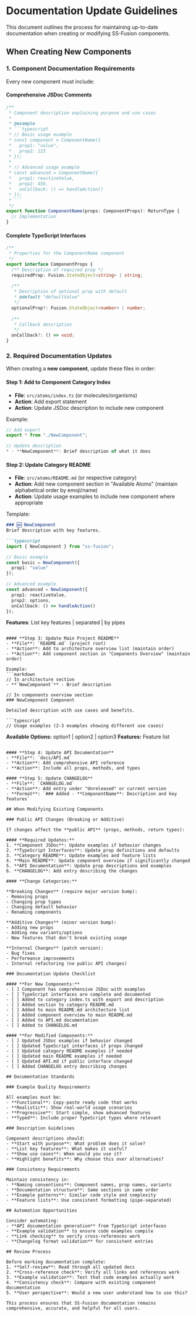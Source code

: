 # Documentation Update Guidelines

This document outlines the process for maintaining up-to-date documentation when creating or modifying SS-Fusion components.

## When Creating New Components

### 1. Component Documentation Requirements

Every new component must include:

#### **Comprehensive JSDoc Comments**
```typescript
/**
 * Component description explaining purpose and use cases
 * 
 * @example
 * ```typescript
 * // Basic usage example
 * const component = ComponentName({
 *   prop1: "value",
 *   prop2: 123
 * });
 * 
 * // Advanced usage example
 * const advanced = ComponentName({
 *   prop1: reactiveValue,
 *   prop2: 456,
 *   onCallback: () => handleAction()
 * });
 * ```
 */
export function ComponentName(props: ComponentProps): ReturnType {
  // Implementation
}
```

#### **Complete TypeScript Interfaces**
```typescript
/**
 * Properties for the ComponentName component
 */
export interface ComponentProps {
  /** Description of required prop */
  requiredProp: Fusion.StateObject<string> | string;
  
  /** 
   * Description of optional prop with default
   * @default "defaultValue"
   */
  optionalProp?: Fusion.StateObject<number> | number;
  
  /**
   * Callback description
   */
  onCallback?: () => void;
}
```

### 2. Required Documentation Updates

When creating a **new component**, update these files in order:

#### **Step 1: Add to Component Category Index**
- **File**: `src/atoms/index.ts` (or molecules/organisms)
- **Action**: Add export statement
- **Action**: Update JSDoc description to include new component

Example:
```typescript
// Add export
export * from "./NewComponent";

// Update description
* - **NewComponent**: Brief description of what it does
```

#### **Step 2: Update Category README**
- **File**: `src/atoms/README.md` (or respective category)
- **Action**: Add new component section in "Available Atoms" (maintain alphabetical order by emoji/name)
- **Action**: Update usage examples to include new component where appropriate

Template:
```markdown
### 🆕 NewComponent
Brief description with key features.

```typescript
import { NewComponent } from "ss-fusion";

// Basic example
const basic = NewComponent({
  prop1: "value"
});

// Advanced example
const advanced = NewComponent({
  prop1: reactiveValue,
  prop2: options,
  onCallback: () => handleAction()
});
```

**Features**: List key features | separated | by pipes
```

#### **Step 3: Update Main Project README**
- **File**: `README.md` (project root)
- **Action**: Add to architecture overview list (maintain order)
- **Action**: Add component section in "Components Overview" (maintain order)

Example:
```markdown
// In architecture section
- **`NewComponent`** - Brief description

// In components overview section
### NewComponent Component

Detailed description with use cases and benefits.

```typescript
// Usage examples (2-3 examples showing different use cases)
```

**Available Options:** option1 | option2 | option3
**Features:** Feature list
```

#### **Step 4: Update API Documentation**
- **File**: `docs/API.md`
- **Action**: Add comprehensive API reference
- **Action**: Include all props, methods, and types

#### **Step 5: Update CHANGELOG**
- **File**: `CHANGELOG.md`
- **Action**: Add entry under "Unreleased" or current version
- **Format**: `### Added - **ComponentName**: Description and key features`

## When Modifying Existing Components

### Public API Changes (Breaking or Additive)

If changes affect the **public API** (props, methods, return types):

#### **Required Updates:**
1. **Component JSDoc**: Update examples if behavior changes
2. **TypeScript Interfaces**: Update prop definitions and defaults
3. **Category README**: Update examples and feature lists
4. **Main README**: Update component overview if significantly changed
5. **API Documentation**: Update prop descriptions and examples
6. **CHANGELOG**: Add entry describing the changes

#### **Change Categories:**

**Breaking Changes** (require major version bump):
- Removing props
- Changing prop types
- Changing default behavior
- Renaming components

**Additive Changes** (minor version bump):
- Adding new props
- Adding new variants/options
- New features that don't break existing usage

**Internal Changes** (patch version):
- Bug fixes
- Performance improvements
- Internal refactoring (no public API changes)

### Documentation Update Checklist

#### **For New Components:**
- [ ] Component has comprehensive JSDoc with examples
- [ ] TypeScript interfaces are complete and documented
- [ ] Added to category index.ts with export and description
- [ ] Added section to category README.md
- [ ] Added to main README.md architecture list
- [ ] Added component overview to main README.md
- [ ] Added to API.md documentation
- [ ] Added to CHANGELOG.md

#### **For Modified Components:**
- [ ] Updated JSDoc examples if behavior changed
- [ ] Updated TypeScript interfaces if props changed
- [ ] Updated category README examples if needed
- [ ] Updated main README examples if needed
- [ ] Updated API.md if public interface changed
- [ ] Added CHANGELOG entry describing changes

## Documentation Standards

### Example Quality Requirements

All examples must be:
- **Functional**: Copy-paste ready code that works
- **Realistic**: Show real-world usage scenarios
- **Progressive**: Start simple, show advanced features
- **Typed**: Include proper TypeScript types where relevant

### Description Guidelines

Component descriptions should:
- **Start with purpose**: What problem does it solve?
- **List key features**: What makes it useful?
- **Show use cases**: When would you use it?
- **Highlight benefits**: Why choose this over alternatives?

### Consistency Requirements

Maintain consistency in:
- **Naming conventions**: Component names, prop names, variants
- **Documentation structure**: Same sections in same order
- **Example patterns**: Similar code style and complexity
- **Feature lists**: Use consistent formatting (pipe-separated)

## Automation Opportunities

Consider automating:
- **API documentation generation** from TypeScript interfaces
- **Example validation** to ensure code examples compile
- **Link checking** to verify cross-references work
- **Changelog format validation** for consistent entries

## Review Process

Before marking documentation complete:
1. **Self-review**: Read through all updated docs
2. **Cross-reference check**: Verify all links and references work
3. **Example validation**: Test that code examples actually work
4. **Consistency check**: Compare with existing component documentation
5. **User perspective**: Would a new user understand how to use this?

This process ensures that SS-Fusion documentation remains comprehensive, accurate, and helpful for all users.
